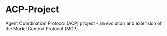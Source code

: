 # ACP-Project
Agent Coordination Protocol (ACP) project - an evolution and extension of the Model Context Protocol (MCP).
